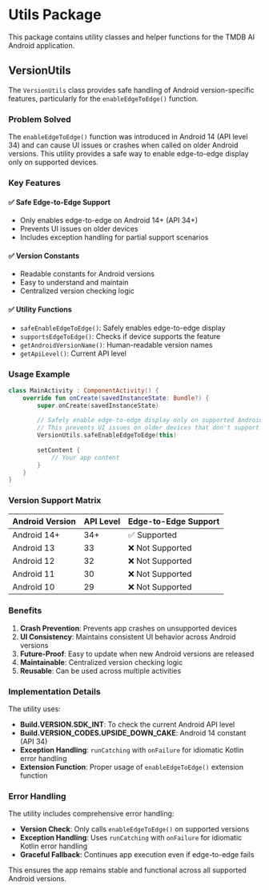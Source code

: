 # Utils Package

This package contains utility classes and helper functions for the TMDB AI Android application.

## VersionUtils

The `VersionUtils` class provides safe handling of Android version-specific features, particularly for the `enableEdgeToEdge()` function.

### Problem Solved

The `enableEdgeToEdge()` function was introduced in Android 14 (API level 34) and can cause UI issues or crashes when called on older Android versions. This utility provides a safe way to enable edge-to-edge display only on supported devices.

### Key Features

#### ✅ **Safe Edge-to-Edge Support**
- Only enables edge-to-edge on Android 14+ (API 34+)
- Prevents UI issues on older devices
- Includes exception handling for partial support scenarios

#### ✅ **Version Constants**
- Readable constants for Android versions
- Easy to understand and maintain
- Centralized version checking logic

#### ✅ **Utility Functions**
- `safeEnableEdgeToEdge()`: Safely enables edge-to-edge display
- `supportsEdgeToEdge()`: Checks if device supports the feature
- `getAndroidVersionName()`: Human-readable version names
- `getApiLevel()`: Current API level

### Usage Example

```kotlin
class MainActivity : ComponentActivity() {
    override fun onCreate(savedInstanceState: Bundle?) {
        super.onCreate(savedInstanceState)
        
        // Safely enable edge-to-edge display only on supported Android versions
        // This prevents UI issues on older devices that don't support this feature
        VersionUtils.safeEnableEdgeToEdge(this)
        
        setContent {
            // Your app content
        }
    }
}
```

### Version Support Matrix

| Android Version | API Level | Edge-to-Edge Support |
|----------------|-----------|---------------------|
| Android 14+    | 34+       | ✅ Supported        |
| Android 13     | 33        | ❌ Not Supported    |
| Android 12     | 32        | ❌ Not Supported    |
| Android 11     | 30        | ❌ Not Supported    |
| Android 10     | 29        | ❌ Not Supported    |

### Benefits

1. **Crash Prevention**: Prevents app crashes on unsupported devices
2. **UI Consistency**: Maintains consistent UI behavior across Android versions
3. **Future-Proof**: Easy to update when new Android versions are released
4. **Maintainable**: Centralized version checking logic
5. **Reusable**: Can be used across multiple activities

### Implementation Details

The utility uses:
- **Build.VERSION.SDK_INT**: To check the current Android API level
- **Build.VERSION_CODES.UPSIDE_DOWN_CAKE**: Android 14 constant (API 34)
- **Exception Handling**: `runCatching` with `onFailure` for idiomatic Kotlin error handling
- **Extension Function**: Proper usage of `enableEdgeToEdge()` extension function

### Error Handling

The utility includes comprehensive error handling:
- **Version Check**: Only calls `enableEdgeToEdge()` on supported versions
- **Exception Handling**: Uses `runCatching` with `onFailure` for idiomatic Kotlin error handling
- **Graceful Fallback**: Continues app execution even if edge-to-edge fails

This ensures the app remains stable and functional across all supported Android versions.
